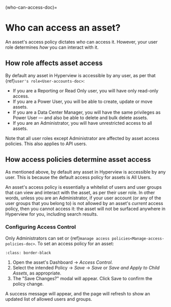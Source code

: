 (who-can-access-doc)=

# Who can access an asset?

An asset's access policy dictates *who* can access it. However, your user role determines *how* you can interact with it.

## How role affects asset access

By default any asset in Hyperview is accessible by any user, as per that {ref}`user's role<User-accounts-doc>`:

- If you are a Reporting or Read Only user, you will have only read-only access.
- If you are a Power User, you will be able to create, update or move assets.
- If you are a Data Center Manager, you will have the same privileges as Power User — and also be able to delete and bulk delete assets.
- If you are an Administrator, you will have unrestricted access to all assets.

Note that all user roles except Administrator are affected by asset access policies. This also applies to API users.

## How access policies determine asset access

As mentioned above, by default any asset in Hyperview is accessible by any user. This is because the default access policy for assets is All Users.

An asset's access policy is essentially a whitelist of users and user groups that can view and interact with the asset, as per their user role. In other words, unless you are an Administrator, if your user account (or any of the user groups that you belong to) is not allowed by an asset's *current* access policy, then you cannot access it: the asset will not be surfaced anywhere in Hyperview for you, including search results.

### Configuring Access Control

Only Administrators can set or {ref}`manage access policies<Manage-access-policies-doc>`. To set an access policy for an asset:

```{image} /product/asset-management/media/access_control.png
:class: border-black
```

1. Open the asset's Dashboard → *Access Control*.
2. Select the intended Policy → *Save* → *Save* or *Save and Apply to Child Assets*, as appropriate.
3. The "Save Changes?" modal will appear. Click Save to confirm the policy change.

A success message will appear, and the page will refresh to show an updated list of allowed users and groups.
